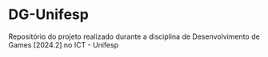 # DG-Unifesp
Repositório do projeto realizado durante a disciplina de Desenvolvimento de Games [2024.2] no ICT - Unifesp
